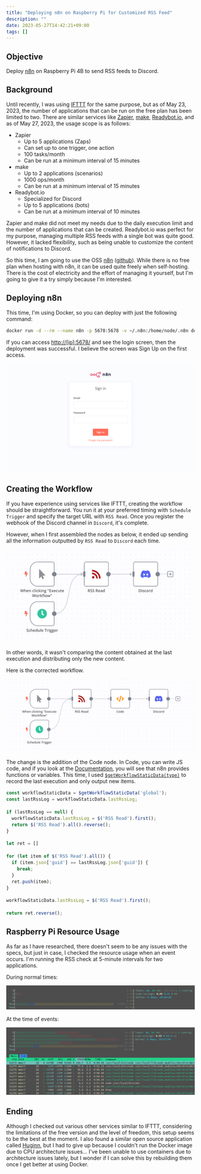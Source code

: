 ```yaml
---
title: "Deploying n8n on Raspberry Pi for Customized RSS Feed"
description: ""
date: 2023-05-27T14:42:21+09:00
tags: []
---
```


## Objective

Deploy [n8n](https://github.com/n8n-io/n8n) on Raspberry Pi 4B to send RSS feeds to Discord.

## Background

Until recently, I was using [IFTTT](https://ifttt.com/explore) for the same purpose, but as of May 23, 2023, the number of applications that can be run on the free plan has been limited to two. There are similar services like [Zapier](https://zapier.com/), [make](https://www.make.com/), [Readybot.io](https://readybot.io/), and as of May 27, 2023, the usage scope is as follows:

- Zapier
  - Up to 5 applications (Zaps)
  - Can set up to one trigger, one action
  - 100 tasks/month
  - Can be run at a minimum interval of 15 minutes
- make
  - Up to 2 applications (scenarios)
  - 1000 ops/month
  - Can be run at a minimum interval of 15 minutes
- Readybot.io
  - Specialized for Discord
  - Up to 5 applications (bots)
  - Can be run at a minimum interval of 10 minutes

Zapier and make did not meet my needs due to the daily execution limit and the number of applications that can be created. Readybot.io was perfect for my purpose, managing multiple RSS feeds with a single bot was quite good. However, it lacked flexibility, such as being unable to customize the content of notifications to Discord.

So this time, I am going to use the OSS [n8n](https://n8n.io/) ([github](https://github.com/n8n-io/n8n)). While there is no free plan when hosting with n8n, it can be used quite freely when self-hosting. There is the cost of electricity and the effort of managing it yourself, but I'm going to give it a try simply because I'm interested.

## Deploying n8n

This time, I'm using Docker, so you can deploy with just the following command:

```sh
docker run -d --rm --name n8n -p 5678:5678 -v ~/.n8n:/home/node/.n8n docker.n8n.io/n8nio/n8n
```

If you can access <http://[ip]:5678/> and see the login screen, then the deployment was successful. I believe the screen was Sign Up on the first access.

![](n8n_signin.png)

## Creating the Workflow

If you have experience using services like IFTTT, creating the workflow should be straightforward. You run it at your preferred timing with `Schedule Trigger` and specify the target URL with `RSS Read`. Once you register the webhook of the Discord channel in `Discord`, it's complete.

However, when I first assembled the nodes as below, it ended up sending all the information outputted by `RSS Read` to `Discord` each time.

![](workflow_failed.png)

In other words, it wasn't comparing the content obtained at the last execution and distributing only the new content.

Here is the corrected workflow.

![](workflow.png)

The change is the addition of the Code node. In Code, you can write JS code, and if you look at the [Documentation](https://docs.n8n.io/code-examples/), you will see that n8n provides functions or variables. This time, I used [`$getWorkflowStaticData(type)`](https://docs.n8n.io/code-examples/methods-variables-examples/get-workflow-static-data/) to record the last execution and only output new items.

```js
const workflowStaticData = $getWorkflowStaticData('global');
const lastRssLog = workflowStaticData.lastRssLog;

if (lastRssLog == null) {
  workflowStaticData.lastRssLog = $('RSS Read').first();
  return $('RSS Read').all().reverse();
}

let ret = []

for (let item of $('RSS Read').all()) {
  if (item.json['guid'] == lastRssLog.json['guid']) {
    break;
  }
  ret.push(item);
}

workflowStaticData.lastRssLog = $('RSS Read').first();

return ret.reverse();
```

## Raspberry Pi Resource Usage

As far as I have researched, there doesn't seem to be any issues with the specs, but just in case, I checked the resource usage when an event occurs. I'm running the RSS check at 5-minute intervals for two applications.

During normal times:

![](cpu_mem_idle.png)

At the time of events:

![](cpu_mem.png)

## Ending

Although I checked out various other services similar to IFTTT, considering the limitations of the free version and the level of freedom, this setup seems to be the best at the moment. I also found a similar open source application called [Huginn](https://github.com/huginn/huginn), but I had to give up because I couldn't run the Docker image due to CPU architecture issues... I've been unable to use containers due to architecture issues lately, but I wonder if I can solve this by rebuilding them once I get better at using Docker.
